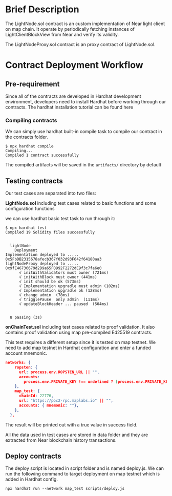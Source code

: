 # Brief Description

The LightNode.sol contract is an custom implementation of Near light client on map chain. It operate by periodically fetching instances of LightClientBlockView from Near and verify its validity.

The LightNodeProxy.sol contract is an proxy contract of LightNode.sol.



# Contract Deployment Workflow

## Pre-requirement

Since all of the contracts are developed in Hardhat development environment, developers need to install Hardhat before working through our contracts. The hardhat installation tutorial can be found here 

[Hardhat]: https://hardhat.org/hardhat-runner/docs/getting-started#installation	"Hardhat installation"



### Compiling contracts

We can simply use hardhat built-in compile task to compile our contract in the contracts folder.

```
$ npx hardhat compile
Compiling...
Compiled 1 contract successfully
```

The compiled artifacts will be saved in the `artifacts/` directory by default



## Testing contracts

Our test cases are separated into two files: 

**LightNode.sol** including test cases related to basic functions and some configuration functions

we can use hardhat basic test task to run through it:

```
$ npx hardhat test
Compiled 19 Solidity files successfully


  lightNode
    Deployment
Implementation deployed to ..... 0x5FbDB2315678afecb367f032d93F642f64180aa3
lightNodeProxy deployed to ..... 0x9fE46736679d2D9a65F0992F2272dE9f3c7fa6e0
      √ initWithValidators must owner (721ms)
      √ initWithBlock must owner (441ms)
      √ init should be ok (573ms)
      √ Implementation upgradle must admin (102ms)
      √ Implementation upgradle ok (128ms)
      √ change admin  (78ms)
      √ trigglePause  only admin  (111ms)
      √ updateBlockHeader ... paused  (504ms)


  8 passing (3s)

```

**onChainTest.sol** including test cases related to proof validation. It also contains proof validation using map pre-compiled Ed25519 contracts.

This test requires a different setup since it is tested on map testnet.  We need to add map testnet in Hardhat configuration and enter a funded account mnemonic.

```json
networks: {
    ropsten: {
      url: process.env.ROPSTEN_URL || "",
      accounts:
        process.env.PRIVATE_KEY !== undefined ? [process.env.PRIVATE_KEY] : [],
    },
    map_test: {
      chainId: 22776,
      url: "https://poc2-rpc.maplabs.io" || "",
      accounts: { mnemonic: ""},
    },
  },
```

The result will be printed out with a true value in success field.



All the data used in test cases are stored in data folder and they are extracted from Near blockchain history transactions.



## Deploy contracts

The deploy script is located in script folder and is named deploy.js. We can run the following command to target deployment on map testnet which is added in Hardhat config.

```
npx hardhat run --network map_test scripts/deploy.js
```



​	